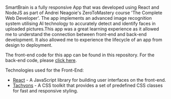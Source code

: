 SmartBrain is a fully responsive App that was developed using React and NodeJS as part of Andrei Neagoie's ZeroToMastery course 'The Complete Web Developer'. The app implements an advanced image recognition system utilising AI technology to accurately detect and identify faces in uploaded pictures.This app was a great learning experience as it allowed me to understand the connection between front-end and back-end development. It also allowed me to experience the lifecycle of an app from design to deployment.

The front-end code for this app can be found in this repository. For the back-end code, please [click here](https://github.com/Kingtim11/SmartBrain-API).

Technologies used for the Front-End:
  * [React](https://reactjs.org/) - A JavaScript library for building user interfaces on the front-end.
  * [Tachyons](https://tachyons.io/) - A CSS toolkit that provides a set of predefined CSS classes for fast and           responsive styling.

